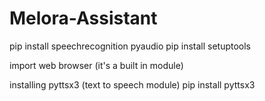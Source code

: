 # Melora-Assistant
pip install speechrecognition pyaudio
pip install setuptools

import web browser  (it's a built in module)

installing pyttsx3  (text to speech module)
pip install pyttsx3
